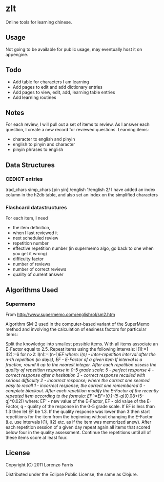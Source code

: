 # zlt

Online tools for learning chinese.

## Usage

Not going to be available for public usage, may eventually host it on appengine.

## Todo
* Add table for characters I am learning
* Add pages to edit and add dictionary entries
* Add pages to view, edit, add, learning table entries
* Add learning routines

## Notes
For each review, I will pull out a set of items to 
review. As I answer each question, I create a new
record for reviewed questions. 
Learning items:

* character to english and pinyin
* english to pinyin and character
* pinyin phrases to english


## Data Structures
### CEDICT entries
trad_chars simp_chars [pin yin] /english 1/english 2/
I have added an index column in the h2db table, and also set an
index on the simplified characters
### Flashcard datastructures
For each item, I need 
* the item definition, 
* when I last reviewed it
* next scheduled review
* repetition number
* effective repetition number (in supermemo algo, go back to one when you get it wrong)
* difficulty factor
* number of reviews
* number of correct reviews
* quality of current answer

## Algorithms Used
### Supermemo
From http://www.supermemo.com/english/ol/sm2.htm

Algorithm SM-2 used in the computer-based variant of the SuperMemo method and 
involving 
the calculation of easiness factors for particular items:

Split the knowledge into smallest possible items.
With all items associate an E-Factor equal to 2.5.
Repeat items using the following intervals:
I(1):=1
I(2):=6
for n>2: I(n):=I(n-1)*EF
where:
I(n) - inter-repetition interval after the n-th repetition (in days),
EF - E-Factor of a given item
If interval is a fraction, round it up to the nearest integer.
After each repetition assess the quality of repetition response in 0-5 grade scale:
5 - perfect response
4 - correct response after a hesitation
3 - correct response recalled with serious difficulty
2 - incorrect response; where the correct one seemed easy to recall
1 - incorrect response; the correct one remembered
0 - complete blackout.
After each repetition modify the E-Factor of the recently repeated item according 
to the formula:
EF':=EF+(0.1-(5-q)*(0.08+(5-q)*0.02))
where:
EF' - new value of the E-Factor,
EF - old value of the E-Factor,
q - quality of the response in the 0-5 grade scale.
If EF is less than 1.3 then let EF be 1.3.
If the quality response was lower than 3 then start repetitions for the item from 
the beginning without changing the E-Factor (i.e. use intervals I(1), I(2) etc. as 
if the item was memorized anew).
After each repetition session of a given day repeat again all items that scored below four in the quality assessment. Continue the repetitions until all of these items score at least four.


## License

Copyright (C) 2011 Lorenzo Farris

Distributed under the Eclipse Public License, the same as Clojure.
